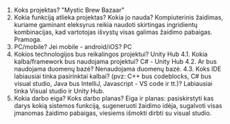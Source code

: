 1. Koks projektas?
   "Mystic Brew Bazaar"
2. Kokia funkciją atlieka projektas? Kokia jo nauda?
    Kompiuterinis žaidimas, kuriame gaminant eleksyrus reikia naudoti skirtingas ingridientų kombinacijas, kad vartotojas išvystų visas galimas žaidimo pabaigas. Pramoga.
3. PC/mobile? Jei mobile - android/iOS?
   PC
4. Kokios technologijos bus reikalingos projektui?
Unity Hub
	4.1. Kokia kalba/framework bus naudojama projektui?
   C# - Unity Hub
	4.2. Ar bus naudojama duomenų bazė?
   Nenaudojama duomenų bazė.
	4.3. Koks IDE labiausiai tinka pasirinktai kalbai? (pvz: C++ bus codeblocks, C# bus visual studio, Java bus IntelliJ, Javascript - VS code ir tt.)? Labiausiai tinka Visual studio ir Unity Hub.
5. Kokia darbo eiga? Koks darbo planas? 
Eiga ir planas: pasiskirstyti kas darys kokią sistemos funkciją, sugeneruoti žaidimo idėja, sugalvoti visas įmanomas žaidimo pabaigas, viesiems išmokti dirbti su visual studio. 
